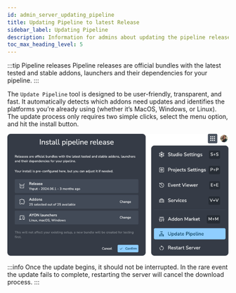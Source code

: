 ```yaml
---
id: admin_server_updating_pipeline
title: Updating Pipeline to latest Release
sidebar_label: Updating Pipeline
description: Information for admins about updating the pipeline release.
toc_max_heading_level: 5
---
```


:::tip Pipeline releases
Pipeline releases are official bundles with the latest tested and stable addons, launchers and their dependencies for your pipeline.
:::

The `Update Pipeline` tool is designed to be user-friendly, transparent, and fast. It automatically detects which addons need updates and identifies the platforms you’re already using (whether it’s MacOS, Windows, or Linux). The update process only requires two simple clicks, select the menu option, and hit the install button.

![](assets/server/admin/update_pipeline.png)

:::info
Once the update begins, it should not be interrupted. In the rare event the update fails to complete, restarting the server will cancel the download process.
:::